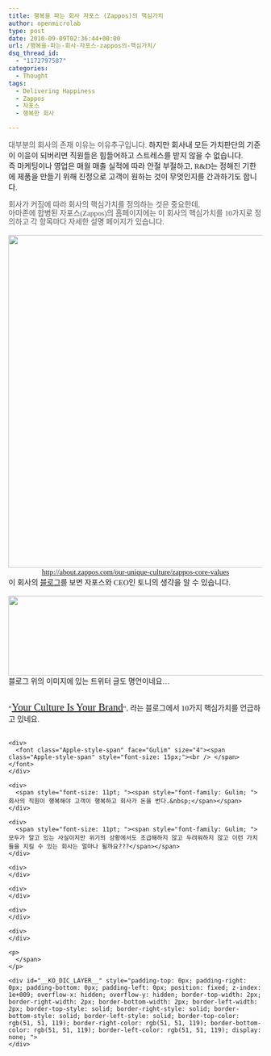 ```yaml
---
title: 행복을 파는 회사 자포스 (Zappos)의 핵심가치
author: openmicrolab
type: post
date: 2010-09-09T02:36:44+00:00
url: /행복을-파는-회사-자포스-zappos의-핵심가치/
dsq_thread_id:
  - "1172797587"
categories:
  - Thought
tags:
  - Delivering Happiness
  - Zappos
  - 자포스
  - 행복한 회사

---
```

<span class="Apple-style-span" style="color: rgb(85, 85, 85); font-family: verdana, arial, helvetica, geneva, sans-serif; font-size: 13px; line-height: 17px; "></p> 

<div>
  <span class="Apple-style-span" style="color: rgb(85, 85, 85); font-family: verdana, arial, helvetica, geneva, sans-serif; font-size: 13px; line-height: 17px; "><span style="font-size: 11pt; "><span style="font-family: Gulim; ">대부분의 회사의 존재 이유는 이유추구입니다.&nbsp;</span></span></span><span class="Apple-style-span" style="font-family: Gulim; font-size: 15px; ">하지만 회사내 모든 가치판단의 기준이 이윤이 되버리면 직원들은 힘들어하고 스트레스를 받지 않을 수 없습니다.&nbsp;</span>
</div>

<div>
  <span class="Apple-style-span" style="font-family: Gulim; font-size: 15px; ">즉 마케팅이나 영업은 매월 매출 실적에 따라 안절 부절하고, R&D는 정해진 기한에 제품을 만들기 위해 진정으로 고객이 원하는 것이 무엇인지를 간과하기도 합니다.</span>
</div>

<div>
  <span class="Apple-style-span" style="color: rgb(85, 85, 85); font-family: verdana, arial, helvetica, geneva, sans-serif; font-size: 13px; line-height: 17px; "><br /> </span>
</div>

<div>
  <span class="Apple-style-span" style="color: rgb(85, 85, 85); font-family: verdana, arial, helvetica, geneva, sans-serif; font-size: 13px; line-height: 17px; "><span style="font-size: 11pt; "><span style="font-family: Gulim; ">회사가 커짐에 따라 회사의 핵심가치를 정의하는 것은 중요한데,</span></span></span>
</div>

<div>
  <span class="Apple-style-span" style="color: rgb(85, 85, 85); font-family: verdana, arial, helvetica, geneva, sans-serif; font-size: 13px; line-height: 17px; "><span style="font-size: 11pt; "><span style="font-family: Gulim; ">아마존에 합병된 자포스(Zappos)의 홈페이지에는 이 회사의 핵심가치를 10가지로 정의하고 각 항목마다 자세한 설명 페이지가 있습니다.&nbsp;</span></span></span>
</div>

<div>
  <span class="Apple-style-span" style="color: rgb(85, 85, 85); font-family: verdana, arial, helvetica, geneva, sans-serif; font-size: 13px; line-height: 17px; "><span style="font-size: 11pt; "><span style="font-family: Gulim; "><br /> </span></span></span>
</div>

<div>
  <span class="Apple-style-span" style="color: rgb(51, 51, 51); font-family: 굴림; line-height: 18px; font-size: 12px; "><span style="font-size: 11pt; "><img loading="lazy" src="/images/1/cfile4.uf.135F21264C88439A6B2CDA.jpg" class="aligncenter" width="640" height="659" alt="" filename="cfile4.uf.135F21264C88439A6B2CDA.jpg" filemime="" /><br /> </span></span>
</div>

<div style="text-align: center;">
  <span class="Apple-style-span" style="color: rgb(51, 51, 51); font-family: 굴림; line-height: 18px; font-size: 12px; "><span style="font-size: 11pt; "><span style="font-family: Gulim; "><a href="http://about.zappos.com/our-unique-culture/zappos-core-values">http://about.zappos.com/our-unique-culture/zappos-core-values</a></span></span></span>
</div>

<div>
</div>

<div>
</div>

<div>
  <font class="Apple-style-span" face="Gulim" size="4"><span class="Apple-style-span" style="font-size: 15px;">이 회사의&nbsp;</span></font><span style="font-size: 11pt; "><span style="font-family: Gulim; "><a href="http://blogs.zappos.com/" target="_blank" title="[http://blogs.zappos.com/]로 이동합니다.">블로그</a></span></span><span style="font-size: 11pt; "><span style="font-family: Gulim; ">를 보면 자포스와&nbsp;</span></span><span class="Apple-style-span" style="font-family: Gulim; font-size: 15px; ">CEO인 토니의 생각을 알 수 있습니다.</span>
</div>

<div>
  <font class="Apple-style-span" face="Gulim" size="4"><span class="Apple-style-span" style="font-size: 15px;"><br /> </span></font>
</div>

<div>
  <span style="font-size: 11pt; "><span style="font-family: Gulim; "><img loading="lazy" src="/images/1/cfile30.uf.147104274C8843CE53A040.jpg" class="aligncenter" width="680" height="158" alt="" filename="Zappos2.jpg" filemime="image/jpeg" />블로그 위의 이미지에 있는 트위터 글도 명언이네요&#8230;</span></span>
</div>

<div>
  <span style="font-size: 11pt; "><span style="font-family: Gulim; "><br /> </span></span>
</div>

<div>
  <span style="font-size: 11pt; "><span style="font-family: Gulim; "><span class="Apple-style-span" style="font-size: 13px; font-family: verdana, arial, helvetica, geneva, sans-serif; "></p> 
  
  <div>
    <span style="font-size: 11pt; "><span style="font-family: Gulim; ">&#8220;</span></span><span class="Apple-style-span" style="font-family: georgia, 'times new roman', serif; line-height: 24px; font-size: 20px; -webkit-text-decorations-in-effect: underline; "><a href="http://blogs.zappos.com/blogs/ceo-and-coo-blog/2009/01/03/your-culture-is-your-brand" style="margin-top: 0px; margin-right: 0px; margin-bottom: 0px; margin-left: 0px; padding-top: 0px; padding-right: 0px; padding-bottom: 0px; padding-left: 0px; text-decoration: none; color: rgb(102, 102, 153); "><span style="font-size: 11pt; "><span style="font-size: 11pt; "><span style="font-family: Gulim; "></span></span></span></a><a href="http://blogs.zappos.com/blogs/ceo-and-coo-blog/2009/01/03/your-culture-is-your-brand" target="_blank" title="[http://blogs.zappos.com/blogs/ceo-and-coo-blog/2009/01/03/your-culture-is-your-brand]로 이동합니다.">Your Culture Is Your Brand</a></span><span style="font-size: 11pt; "><span style="font-family: Gulim; ">&#8220;, 라는 블로그에서 10가지 핵심가치를 언급하고 있네요.</span></span>
  </div>
  
  <div>
    <span style="font-size: 11pt; "><span style="font-family: Gulim; "><br /> </span></span>
  </div>
  
  <p>
    </span></span></span></div> 
    
    <div>
      <font class="Apple-style-span" face="Gulim" size="4"><span class="Apple-style-span" style="font-size: 15px;"><br /> </span></font>
    </div>
    
    <div>
      <span style="font-size: 11pt; "><span style="font-family: Gulim; ">회사의 직원이 행복해야 고객이 행복하고 회사가 돈을 번다.&nbsp;</span></span>
    </div>
    
    <div>
      <span style="font-size: 11pt; "><span style="font-family: Gulim; ">모두가 알고 있는 사실이지만 위기의 상황에서도 조급해하지 않고 두려워하지 않고 이런 가치들을 지킬 수 있는 회사는 얼마나 될까요???</span></span>
    </div>
    
    <div>
    </div>
    
    <div>
    </div>
    
    <div>
    </div>
    
    <div>
    </div>
    
    <p>
      </span>
    </p>
    
    <div id="__KO_DIC_LAYER__" style="padding-top: 0px; padding-right: 0px; padding-bottom: 0px; padding-left: 0px; position: fixed; z-index: 1e+009; overflow-x: hidden; overflow-y: hidden; border-top-width: 2px; border-right-width: 2px; border-bottom-width: 2px; border-left-width: 2px; border-top-style: solid; border-right-style: solid; border-bottom-style: solid; border-left-style: solid; border-top-color: rgb(51, 51, 119); border-right-color: rgb(51, 51, 119); border-bottom-color: rgb(51, 51, 119); border-left-color: rgb(51, 51, 119); display: none; ">
    </div>